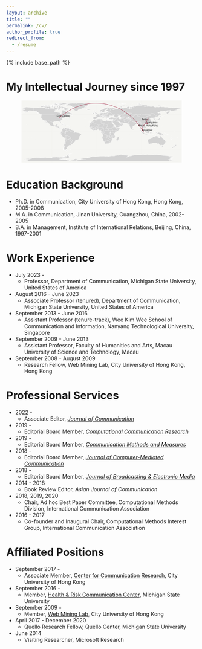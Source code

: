 ```yaml
---
layout: archive
title: ""
permalink: /cv/
author_profile: true
redirect_from:
  - /resume
---
```

{% include base_path %}

My Intellectual Journey since 1997
=====
<figure>
  <img src="/assets/images/intellectual journey.png">
</figure>

Education Background
======
* Ph.D. in Communication, City University of Hong Kong, Hong Kong, 2005-2008
* M.A. in Communication, Jinan University, Guangzhou, China, 2002-2005
* B.A. in Management, Institute of International Relations, Beijing, China, 1997-2001

Work Experience
======
* July 2023 -
  * Professor, Department of Communication, Michigan State University, United States of America
* August 2016 - June 2023
  * Associate Professor (tenured), Department of Communication, Michigan State University, United States of America
* September 2013 - June 2016
  * Assistant Professor (tenure-track), Wee Kim Wee School of Communication and Information, Nanyang Technological University, Singapore
* September 2009 - June 2013
  * Assistant Professor, Faculty of Humanities and Arts, Macau University of Science and Technology, Macau
* September 2008 - August 2009
  * Research Fellow, Web Mining Lab, City University of Hong Kong, Hong Kong

Professional Services
=====
* 2022 - 
  * Associate Editor, *[Journal of Communication](https://academic.oup.com/joc/pages/Editorial_Board)*
* 2019 - 
  * Editorial Board Member, *[Computational Communication Research](https://computationalcommunication.org/ccr/about/editorialTeam)*
* 2019 - 
  * Editorial Board Member, *[Communication Methods and Measures](https://www.tandfonline.com/action/journalInformation?show=editorialBoard&journalCode=hcms20)*
* 2018 - 
  * Editorial Board Member, *[Journal of Computer-Mediated Communication](https://academic.oup.com/jcmc/pages/Editorial_Board)*
* 2018 - 
  * Editorial Board Member, *[Journal of Broadcasting & Electronic Media](https://www.tandfonline.com/action/journalInformation?show=editorialBoard&journalCode=hbem20)*
* 2014 - 2018
  * Book Review Editor, *Asian Journal of Communication*
* 2018, 2019, 2020
  * Chair, Ad hoc Best Paper Committee, Computational Methods Division, International Communication Association
* 2016 - 2017
  * Co-founder and Inaugural Chair, Computational Methods Interest Group, International Communication Association

Affiliated Positions
=====
* September 2017 - 	
  * Associate Member, [Center for Communication Research](https://ccr.cityu.edu.hk/), City University of Hong Kong
* September 2016 - 	
  * Member, [Health & Risk Communication Center](https://hrcc.cas.msu.edu/), Michigan State University
* September 2009 - 	
  * Member, [Web Mining Lab](http://weblab.com.cityu.edu.hk/), City University of Hong Kong
* April 2017 - December 2020	
  * Quello Research Fellow, Quello Center, Michigan State University
* June 2014	
  * Visiting Researcher, Microsoft Research

